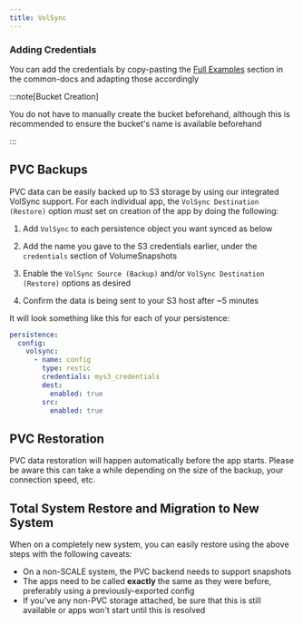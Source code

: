 ```yaml
---
title: VolSync
---
```


### Adding Credentials

You can add the credentials by copy-pasting the [Full Examples](/truecharts-common/credentials#full-examples) section in the common-docs and adapting those accordingly

:::note[Bucket Creation]

You do not have to manually create the bucket beforehand, although this is recommended to ensure the bucket's name is available beforehand

:::

## PVC Backups

PVC data can be easily backed up to S3 storage by using our integrated VolSync support. For each individual app, the `VolSync Destination (Restore)` option _must_ set on creation of the app by doing the following:

1. Add `VolSync` to each persistence object you want synced as below

2. Add the name you gave to the S3 credentials earlier, under the `credentials` section of VolumeSnapshots

3. Enable the `VolSync Source (Backup)` and/or `VolSync Destination (Restore)` options as desired

4. Confirm the data is being sent to your S3 host after ~5 minutes

It will look something like this for each of your persistence:

```yaml
persistence:
  config:
    volsync:
      - name: config
        type: restic
        credentials: mys3_credentials
        dest:
          enabled: true
        src:
          enabled: true

```

## PVC Restoration

PVC data restoration will happen automatically before the app starts. Please be aware this can take a while depending on the size of the backup, your connection speed, etc.

## Total System Restore and Migration to New System

When on a completely new system, you can easily restore using the above steps with the following caveats:

- On a non-SCALE system, the PVC backend needs to support snapshots
- The apps need to be called **exactly** the same as they were before, preferably using a previously-exported config
- If you've any non-PVC storage attached, be sure that this is still available or apps won't start until this is resolved
